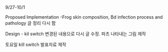 9/27-10/1

Proposed Implementation -Frog skin composition, Bd infection process and pathology 글 정리 다시 함 

Design - kil switch 변경된 내용으로 다시 글 수정. 파츠 나타내는 그림 제작

토요일 kill switch 발표자료 제작 


